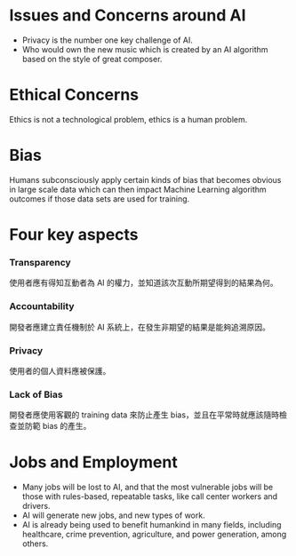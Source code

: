 # Issues and Concerns around AI
* Privacy is the number one key challenge of AI.
* Who would own the new music which is created by an AI algorithm based on the style of great composer.

# Ethical Concerns
Ethics is not a technological problem, ethics is a human problem.

# Bias
Humans subconsciously apply certain kinds of bias that becomes obvious in large scale data which can then impact Machine Learning algorithm outcomes if those data sets are used for training.

# Four key aspects
### Transparency
使用者應有得知互動者為 AI 的權力，並知道該次互動所期望得到的結果為何。

### Accountability
開發者應建立責任機制於 AI 系統上，在發生非期望的結果是能夠追溯原因。

### Privacy
使用者的個人資料應被保護。

### Lack of Bias
開發者應使用客觀的 training data 來防止產生 bias，並且在平常時就應該隨時檢查並防範 bias 的產生。

# Jobs and Employment
* Many jobs will be lost to AI, and that the most vulnerable jobs will be those with rules-based, repeatable tasks, like call center workers and drivers.
* AI will generate new jobs, and new types of work.
* AI is already being used to benefit humankind in many fields, including healthcare, crime prevention, agriculture, and power generation, among others.